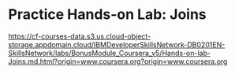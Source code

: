 # Practice Hands-on Lab: Joins

https://cf-courses-data.s3.us.cloud-object-storage.appdomain.cloud/IBMDeveloperSkillsNetwork-DB0201EN-SkillsNetwork/labs/BonusModule_Coursera_v5/Hands-on-lab-Joins.md.html?origin=www.coursera.org?origin=www.coursera.org